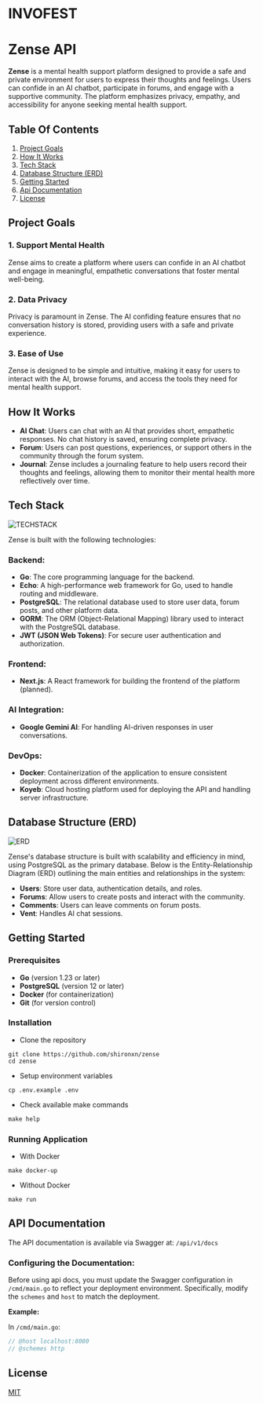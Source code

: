 # INVOFEST

# Zense API
**Zense** is a mental health support platform designed to provide a safe and private environment for users to express their thoughts and feelings. Users can confide in an AI chatbot, participate in forums, and engage with a supportive community. The platform emphasizes privacy, empathy, and accessibility for anyone seeking mental health support.

## Table Of Contents
1. [﻿Project Goals](https://app.eraser.io/workspace/usppzRKZYjnoaw6Jl9Ht#jaK5QIksWxAuQ6vkCD0zz) ﻿
2. [﻿How It Works](https://app.eraser.io/workspace/usppzRKZYjnoaw6Jl9Ht#-AyfyLrSVXZ4Uw0EiIPsl)﻿
3. [﻿Tech Stack](https://app.eraser.io/workspace/usppzRKZYjnoaw6Jl9Ht#LMZQVCCFoHciF8U3631iq) 
4. [﻿Database Structure (ERD)](https://app.eraser.io/workspace/usppzRKZYjnoaw6Jl9Ht#mx_DMObPBT974RO-Rpa9R)﻿﻿
5. [﻿Getting Started](https://app.eraser.io/workspace/usppzRKZYjnoaw6Jl9Ht#IuP4iuAxSPHRp9EY6Ny82)﻿
6. [﻿Api Documentation](https://app.eraser.io/workspace/usppzRKZYjnoaw6Jl9Ht#zVm1Q26jPwv3alsAhL8cz) 
7. [﻿License](https://app.eraser.io/workspace/usppzRKZYjnoaw6Jl9Ht#Hh37UyxLZYT5uR1J6rs5L)﻿
## Project Goals
### 1. **Support Mental Health**
 Zense aims to create a platform where users can confide in an AI chatbot and engage in meaningful, empathetic conversations that foster mental well-being.

### 2. **Data Privacy**
 Privacy is paramount in Zense. The AI confiding feature ensures that no conversation history is stored, providing users with a safe and private experience.

### 3. **Ease of Use**
 Zense is designed to be simple and intuitive, making it easy for users to interact with the AI, browse forums, and access the tools they need for mental health support.

## How It Works
- **AI Chat**: Users can chat with an AI that provides short, empathetic responses. No chat history is saved, ensuring complete privacy.
- **Forum**: Users can post questions, experiences, or support others in the community through the forum system.
- **Journal**: Zense includes a journaling feature to help users record their thoughts and feelings, allowing them to monitor their mental health more reflectively over time. 
## Tech Stack
![TECHSTACK](./assets/techstack.png)

Zense is built with the following technologies:

### Backend:
- **Go**: The core programming language for the backend.
- **Echo**: A high-performance web framework for Go, used to handle routing and middleware.
- **PostgreSQL**: The relational database used to store user data, forum posts, and other platform data.
- **GORM**: The ORM (Object-Relational Mapping) library used to interact with the PostgreSQL database.
- **JWT (JSON Web Tokens)**: For secure user authentication and authorization.
### Frontend:
- **Next.js**: A React framework for building the frontend of the platform (planned).
### AI Integration:
- **Google Gemini AI**: For handling AI-driven responses in user conversations.
### DevOps:
- **Docker**: Containerization of the application to ensure consistent deployment across different environments.
- **Koyeb**: Cloud hosting platform used for deploying the API and handling server infrastructure.
## Database Structure (ERD)
![ERD](./assets/erd.png)

Zense's database structure is built with scalability and efficiency in mind, using PostgreSQL as the primary database. Below is the Entity-Relationship Diagram (ERD) outlining the main entities and relationships in the system:

- **Users**: Store user data, authentication details, and roles.
- **Forums**: Allow users to create posts and interact with the community.
- **Comments**: Users can leave comments on forum posts.
- **Vent**: Handles AI chat sessions.
## Getting Started
### Prerequisites
- **Go** (version 1.23 or later)
- **PostgreSQL** (version 12 or later)
- **Docker** (for containerization)
- **Git** (for version control)
### Installation
- Clone the repository
```
git clone https://github.com/shironxn/zense
cd zense
```
- Setup environment variables
```
cp .env.example .env
```
- Check available make commands
```bash
﻿make help 
```
### Running Application
- With Docker
```
make docker-up
```
- Without Docker
```
﻿make run 
```
## API Documentation
The API documentation is available via Swagger at: `/api/v1/docs` 

### Configuring the Documentation:
Before using api docs, you must update the Swagger configuration in `/cmd/main.go` to reflect your deployment environment. Specifically, modify the `schemes` and `host` to match the deployment.

**Example:**

In `/cmd/main.go`:

```go
// @host localhost:8080
// @schemes http
```
## License
[﻿MIT](https://choosealicense.com/licenses/mit/) 

